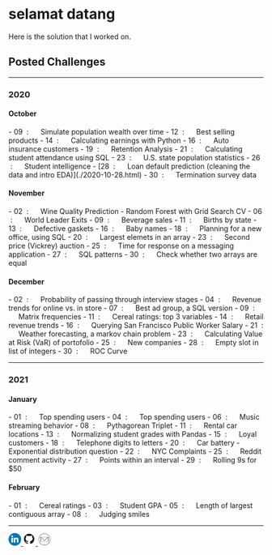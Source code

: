 <h1> selamat datang </h1>
Here is the solution that I worked on.

<h2> Posted Challenges </h2>

<hr>

<h3> 2020 </h3>
<h4> October </h4>
- 09 &nbsp;: &nbsp;&nbsp;&nbsp;&nbsp; Simulate population wealth over time
- 12 &nbsp;: &nbsp;&nbsp;&nbsp;&nbsp; Best selling products
- 14 &nbsp;: &nbsp;&nbsp;&nbsp;&nbsp; Calculating earnings with Python
- 16 &nbsp;: &nbsp;&nbsp;&nbsp;&nbsp; Auto insurance customers
- 19 &nbsp;: &nbsp;&nbsp;&nbsp;&nbsp; Retention Analysis
- 21 &nbsp;: &nbsp;&nbsp;&nbsp;&nbsp; Calculating student attendance using SQL
- 23 &nbsp;: &nbsp;&nbsp;&nbsp;&nbsp; U.S. state population statistics
- 26 &nbsp;: &nbsp;&nbsp;&nbsp;&nbsp; Student intelligence
- [28 &nbsp;: &nbsp;&nbsp;&nbsp;&nbsp; Loan default prediction (cleaning the data and intro EDA)](./2020-10-28.html)
- 30 &nbsp;: &nbsp;&nbsp;&nbsp;&nbsp; Termination survey data

<h4> November </h4>
- 02 &nbsp;: &nbsp;&nbsp;&nbsp;&nbsp; Wine Quality Prediction - Random Forest with Grid Search CV
- 06 &nbsp;: &nbsp;&nbsp;&nbsp;&nbsp; World Leader Exits
- 09 &nbsp;: &nbsp;&nbsp;&nbsp;&nbsp; Beverage sales
- 11 &nbsp;: &nbsp;&nbsp;&nbsp;&nbsp; Births by state
- 13 &nbsp;: &nbsp;&nbsp;&nbsp;&nbsp; Defective gaskets
- 16 &nbsp;: &nbsp;&nbsp;&nbsp;&nbsp; Baby names
- 18 &nbsp;: &nbsp;&nbsp;&nbsp;&nbsp; Planning for a new office, using SQL
- 20 &nbsp;: &nbsp;&nbsp;&nbsp;&nbsp; Largest elemets in an array
- 23 &nbsp;: &nbsp;&nbsp;&nbsp;&nbsp; Second price (Vickrey) auction
- 25 &nbsp;: &nbsp;&nbsp;&nbsp;&nbsp; Time for response on a messaging application
- 27 &nbsp;: &nbsp;&nbsp;&nbsp;&nbsp; SQL patterns
- 30 &nbsp;: &nbsp;&nbsp;&nbsp;&nbsp; Check whether two arrays are equal

<h4> December </h4>
- 02 &nbsp;: &nbsp;&nbsp;&nbsp;&nbsp; Probability of passing through interview stages
- 04 &nbsp;: &nbsp;&nbsp;&nbsp;&nbsp; Revenue trends for online vs. in store
- 07 &nbsp;: &nbsp;&nbsp;&nbsp;&nbsp; Best ad group, a SQL version
- 09 &nbsp;: &nbsp;&nbsp;&nbsp;&nbsp; Matrix frequencies
- 11 &nbsp;: &nbsp;&nbsp;&nbsp;&nbsp; Cereal ratings: top 3 variables
- 14 &nbsp;: &nbsp;&nbsp;&nbsp;&nbsp; Retail revenue trends
- 16 &nbsp;: &nbsp;&nbsp;&nbsp;&nbsp; Querying San Francisco Public Worker Salary
- 21 &nbsp;: &nbsp;&nbsp;&nbsp;&nbsp; Weather forecasting, a markov chain problem
- 23 &nbsp;: &nbsp;&nbsp;&nbsp;&nbsp; Calculating Value at Risk (VaR) of portofolio
- 25 &nbsp;: &nbsp;&nbsp;&nbsp;&nbsp; New companies
- 28 &nbsp;: &nbsp;&nbsp;&nbsp;&nbsp; Empty slot in list of integers
- 30 &nbsp;: &nbsp;&nbsp;&nbsp;&nbsp; ROC Curve

<hr>

<h3> 2021 </h3>
<h4> January </h4>
- 01 &nbsp;: &nbsp;&nbsp;&nbsp;&nbsp; Top spending users
- 04 &nbsp;: &nbsp;&nbsp;&nbsp;&nbsp; Top spending users
- 06 &nbsp;: &nbsp;&nbsp;&nbsp;&nbsp; Music streaming behavior
- 08 &nbsp;: &nbsp;&nbsp;&nbsp;&nbsp; Pythagorean Triplet
- 11 &nbsp;: &nbsp;&nbsp;&nbsp;&nbsp; Rental car locations
- 13 &nbsp;: &nbsp;&nbsp;&nbsp;&nbsp; Normalizing student grades with Pandas
- 15 &nbsp;: &nbsp;&nbsp;&nbsp;&nbsp; Loyal customers
- 18 &nbsp;: &nbsp;&nbsp;&nbsp;&nbsp; Telephone digits to letters
- 20 &nbsp;: &nbsp;&nbsp;&nbsp;&nbsp; Car battery - Exponential distribution question
- 22 &nbsp;: &nbsp;&nbsp;&nbsp;&nbsp; NYC Complaints
- 25 &nbsp;: &nbsp;&nbsp;&nbsp;&nbsp; Reddit comment activity
- 27 &nbsp;: &nbsp;&nbsp;&nbsp;&nbsp; Points within an interval
- 29 &nbsp;: &nbsp;&nbsp;&nbsp;&nbsp; Rolling 9s for $50

<h4> February </h4>
- 01 &nbsp;: &nbsp;&nbsp;&nbsp;&nbsp; Cereal ratings
- 03 &nbsp;: &nbsp;&nbsp;&nbsp;&nbsp; Student GPA
- 05 &nbsp;: &nbsp;&nbsp;&nbsp;&nbsp; Length of largest contiguous array
- 08 &nbsp;: &nbsp;&nbsp;&nbsp;&nbsp; Judging smiles

<hr>

<p align = "left">
  <a href = "https://www.linkedin.com/in/fwijaya/" target = "_blank"> <img src = "images/linkedin-logo.png" width = "25" height = "25"> </a>
  <a href = "https://github.com/project-dmaestro" target = "_blank"> <img src = "images/github-logo.png" width = "25" height = "25"> </a>
  <a href = "mailto:project-dmaestro@gmail.com?subject=hello%20from%20exhibition-dmaestro">
    <img src = "images/gmail-logo.png" width = "25" height = "25">
  </a>
</p>
